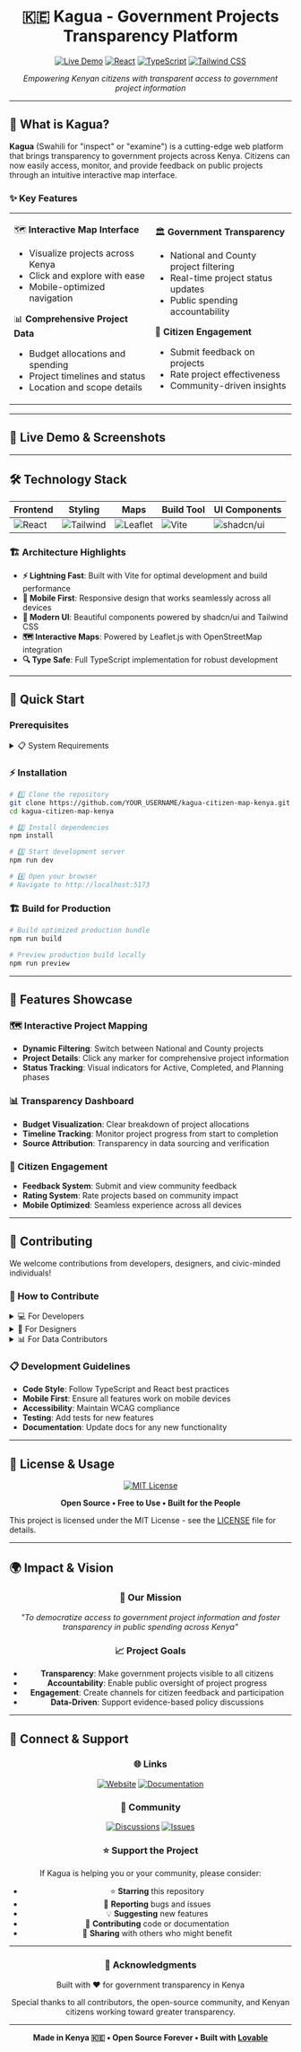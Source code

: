 
<div align="center">

# 🇰🇪 Kagua - Government Projects Transparency Platform

[![Live Demo](https://img.shields.io/badge/Live%20Demo-Visit%20Site-brightgreen?style=for-the-badge&logo=vercel)](https://kagua-gava.netlify.app/)
[![React](https://img.shields.io/badge/React-18-61DAFB?style=for-the-badge&logo=react)](https://reactjs.org/)
[![TypeScript](https://img.shields.io/badge/TypeScript-5-3178C6?style=for-the-badge&logo=typescript)](https://www.typescriptlang.org/)
[![Tailwind CSS](https://img.shields.io/badge/Tailwind%20CSS-3-06B6D4?style=for-the-badge&logo=tailwindcss)](https://tailwindcss.com/)

*Empowering Kenyan citizens with transparent access to government project information*

</div>

---

## 🌟 What is Kagua?

**Kagua** (Swahili for "inspect" or "examine") is a cutting-edge web platform that brings transparency to government projects across Kenya. Citizens can now easily access, monitor, and provide feedback on public projects through an intuitive interactive map interface.

### ✨ Key Features

<table>
<tr>
<td width="50%">

🗺️ **Interactive Map Interface**
- Visualize projects across Kenya
- Click and explore with ease
- Mobile-optimized navigation

📊 **Comprehensive Project Data**
- Budget allocations and spending
- Project timelines and status
- Location and scope details

</td>
<td width="50%">

🏛️ **Government Transparency**
- National and County project filtering
- Real-time project status updates
- Public spending accountability

💬 **Citizen Engagement**
- Submit feedback on projects
- Rate project effectiveness
- Community-driven insights

</td>
</tr>
</table>

---

## 🚀 Live Demo & Screenshots

<div align="center">



</div>

---

## 🛠️ Technology Stack

<div align="center">

| Frontend | Styling | Maps | Build Tool | UI Components |
|----------|---------|------|------------|---------------|
| ![React](https://img.shields.io/badge/-React-61DAFB?logo=react&logoColor=white&style=flat-square) | ![Tailwind](https://img.shields.io/badge/-Tailwind%20CSS-06B6D4?logo=tailwindcss&logoColor=white&style=flat-square) | ![Leaflet](https://img.shields.io/badge/-Leaflet-199900?logo=leaflet&logoColor=white&style=flat-square) | ![Vite](https://img.shields.io/badge/-Vite-646CFF?logo=vite&logoColor=white&style=flat-square) | ![shadcn/ui](https://img.shields.io/badge/-shadcn/ui-000000?logo=shadcnui&logoColor=white&style=flat-square) |

</div>

### 🏗️ Architecture Highlights

- **⚡ Lightning Fast**: Built with Vite for optimal development and build performance
- **📱 Mobile First**: Responsive design that works seamlessly across all devices  
- **🎨 Modern UI**: Beautiful components powered by shadcn/ui and Tailwind CSS
- **🗺️ Interactive Maps**: Powered by Leaflet.js with OpenStreetMap integration
- **🔍 Type Safe**: Full TypeScript implementation for robust development

---

## 🚀 Quick Start

### Prerequisites

<details>
<summary>📋 System Requirements</summary>

- **Node.js** 18+ 
- **npm** or **yarn**
- Modern web browser (Chrome, Firefox, Safari, Edge)

</details>

### ⚡ Installation

```bash
# 1️⃣ Clone the repository
git clone https://github.com/YOUR_USERNAME/kagua-citizen-map-kenya.git
cd kagua-citizen-map-kenya

# 2️⃣ Install dependencies
npm install

# 3️⃣ Start development server
npm run dev

# 4️⃣ Open your browser
# Navigate to http://localhost:5173
```

### 🏗️ Build for Production

```bash
# Build optimized production bundle
npm run build

# Preview production build locally
npm run preview
```

---

## 📱 Features Showcase

### 🗺️ Interactive Project Mapping
- **Dynamic Filtering**: Switch between National and County projects
- **Project Details**: Click any marker for comprehensive project information
- **Status Tracking**: Visual indicators for Active, Completed, and Planning phases

### 📊 Transparency Dashboard
- **Budget Visualization**: Clear breakdown of project allocations
- **Timeline Tracking**: Monitor project progress from start to completion  
- **Source Attribution**: Transparency in data sourcing and verification

### 🤝 Citizen Engagement
- **Feedback System**: Submit and view community feedback
- **Rating System**: Rate projects based on community impact
- **Mobile Optimized**: Seamless experience across all devices

---

## 🤝 Contributing

We welcome contributions from developers, designers, and civic-minded individuals!

### 🌟 How to Contribute

<details>
<summary>💻 For Developers</summary>

1. **Fork** the repository
2. **Create** a feature branch (`git checkout -b feature/amazing-feature`)
3. **Commit** your changes (`git commit -m 'Add amazing feature'`)
4. **Push** to the branch (`git push origin feature/amazing-feature`)
5. **Open** a Pull Request

</details>

<details>
<summary>🎨 For Designers</summary>

- Submit UI/UX improvements
- Create better visualizations
- Enhance mobile experience
- Contribute icons and graphics

</details>

<details>
<summary>📊 For Data Contributors</summary>

- Help verify project information
- Contribute additional data sources
- Improve data accuracy
- Suggest new data fields

</details>

### 📋 Development Guidelines

- **Code Style**: Follow TypeScript and React best practices
- **Mobile First**: Ensure all features work on mobile devices
- **Accessibility**: Maintain WCAG compliance
- **Testing**: Add tests for new features
- **Documentation**: Update docs for any new functionality

---

## 📄 License & Usage

<div align="center">

[![MIT License](https://img.shields.io/badge/License-MIT-green.svg?style=for-the-badge)](https://choosealicense.com/licenses/mit/)

**Open Source • Free to Use • Built for the People**

</div>

This project is licensed under the MIT License - see the [LICENSE](LICENSE) file for details.

---

## 🌍 Impact & Vision

<div align="center">

### 🎯 Our Mission
*"To democratize access to government project information and foster transparency in public spending across Kenya"*

### 📈 Project Goals
- **Transparency**: Make government projects visible to all citizens
- **Accountability**: Enable public oversight of project progress
- **Engagement**: Create channels for citizen feedback and participation
- **Data-Driven**: Support evidence-based policy discussions

</div>

---

## 🔗 Connect & Support

<div align="center">

### 🌐 Links
[![Website](https://img.shields.io/badge/Website-kagua.co.ke-blue?style=for-the-badge&logo=safari)](https://5301a75f-5f06-4191-9e5c-4c7a625a4dcf.lovableproject.com)
[![Documentation](https://img.shields.io/badge/Docs-Read%20More-green?style=for-the-badge&logo=gitbook)](DOCUMENTATION.md)

### 💬 Community
[![Discussions](https://img.shields.io/badge/GitHub-Discussions-purple?style=for-the-badge&logo=github)](https://github.com/YOUR_USERNAME/kagua-citizen-map-kenya/discussions)
[![Issues](https://img.shields.io/badge/Report-Issues-red?style=for-the-badge&logo=github)](https://github.com/YOUR_USERNAME/kagua-citizen-map-kenya/issues)

### ⭐ Support the Project
If Kagua is helping you or your community, please consider:
- ⭐ **Starring** this repository
- 🐛 **Reporting** bugs and issues  
- 💡 **Suggesting** new features
- 🤝 **Contributing** code or documentation
- 📢 **Sharing** with others who might benefit

</div>

---

<div align="center">

### 🙏 Acknowledgments

Built with ❤️ for government transparency in Kenya

Special thanks to all contributors, the open-source community, and Kenyan citizens working toward greater transparency.

---

**Made in Kenya 🇰🇪 • Open Source Forever • Built with [Lovable](https://lovable.dev)**

</div>
